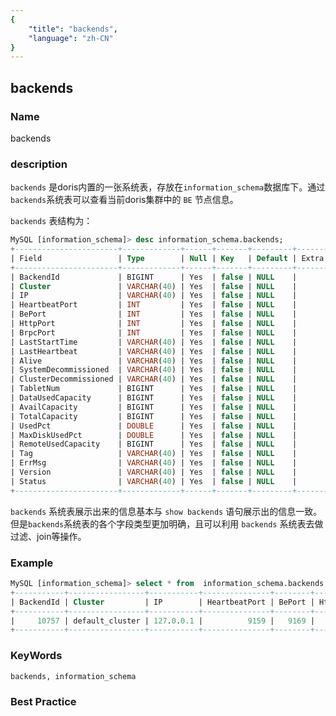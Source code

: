 ```yaml
---
{
    "title": "backends",
    "language": "zh-CN"
}
---
```


<!--
Licensed to the Apache Software Foundation (ASF) under one
or more contributor license agreements.  See the NOTICE file
distributed with this work for additional information
regarding copyright ownership.  The ASF licenses this file
to you under the Apache License, Version 2.0 (the
"License"); you may not use this file except in compliance
with the License.  You may obtain a copy of the License at

  http://www.apache.org/licenses/LICENSE-2.0

Unless required by applicable law or agreed to in writing,
software distributed under the License is distributed on an
"AS IS" BASIS, WITHOUT WARRANTIES OR CONDITIONS OF ANY
KIND, either express or implied.  See the License for the
specific language governing permissions and limitations
under the License.
-->

## backends

### Name

<version since="1.2">

backends

</version>

### description

`backends` 是doris内置的一张系统表，存放在`information_schema`数据库下。通过`backends`系统表可以查看当前doris集群中的 `BE` 节点信息。

`backends` 表结构为：
```sql
MySQL [information_schema]> desc information_schema.backends;
+-----------------------+-------------+------+-------+---------+-------+
| Field                 | Type        | Null | Key   | Default | Extra |
+-----------------------+-------------+------+-------+---------+-------+
| BackendId             | BIGINT      | Yes  | false | NULL    |       |
| Cluster               | VARCHAR(40) | Yes  | false | NULL    |       |
| IP                    | VARCHAR(40) | Yes  | false | NULL    |       |
| HeartbeatPort         | INT         | Yes  | false | NULL    |       |
| BePort                | INT         | Yes  | false | NULL    |       |
| HttpPort              | INT         | Yes  | false | NULL    |       |
| BrpcPort              | INT         | Yes  | false | NULL    |       |
| LastStartTime         | VARCHAR(40) | Yes  | false | NULL    |       |
| LastHeartbeat         | VARCHAR(40) | Yes  | false | NULL    |       |
| Alive                 | VARCHAR(40) | Yes  | false | NULL    |       |
| SystemDecommissioned  | VARCHAR(40) | Yes  | false | NULL    |       |
| ClusterDecommissioned | VARCHAR(40) | Yes  | false | NULL    |       |
| TabletNum             | BIGINT      | Yes  | false | NULL    |       |
| DataUsedCapacity      | BIGINT      | Yes  | false | NULL    |       |
| AvailCapacity         | BIGINT      | Yes  | false | NULL    |       |
| TotalCapacity         | BIGINT      | Yes  | false | NULL    |       |
| UsedPct               | DOUBLE      | Yes  | false | NULL    |       |
| MaxDiskUsedPct        | DOUBLE      | Yes  | false | NULL    |       |
| RemoteUsedCapacity    | BIGINT      | Yes  | false | NULL    |       |
| Tag                   | VARCHAR(40) | Yes  | false | NULL    |       |
| ErrMsg                | VARCHAR(40) | Yes  | false | NULL    |       |
| Version               | VARCHAR(40) | Yes  | false | NULL    |       |
| Status                | VARCHAR(40) | Yes  | false | NULL    |       |
+-----------------------+-------------+------+-------+---------+-------+
```
`backends` 系统表展示出来的信息基本与 `show backends` 语句展示出的信息一致。但是`backends`系统表的各个字段类型更加明确，且可以利用 `backends` 系统表去做过滤、join等操作。

### Example

```sql
MySQL [information_schema]> select * from  information_schema.backends;
+-----------+-----------------+-----------+---------------+--------+----------+----------+---------------------+---------------------+-------+----------------------+-----------------------+-----------+------------------+---------------+---------------+--------------------+------------------+--------------------+--------------------------+--------+-----------------------------+-------------------------------------------------------------------------------------------------------------------------------+
| BackendId | Cluster         | IP        | HeartbeatPort | BePort | HttpPort | BrpcPort | LastStartTime       | LastHeartbeat       | Alive | SystemDecommissioned | ClusterDecommissioned | TabletNum | DataUsedCapacity | AvailCapacity | TotalCapacity | UsedPct            | MaxDiskUsedPct   | RemoteUsedCapacity | Tag                      | ErrMsg | Version                     | Status                                                                                                                        |
+-----------+-----------------+-----------+---------------+--------+----------+----------+---------------------+---------------------+-------+----------------------+-----------------------+-----------+------------------+---------------+---------------+--------------------+------------------+--------------------+--------------------------+--------+-----------------------------+-------------------------------------------------------------------------------------------------------------------------------+
|     10757 | default_cluster | 127.0.0.1 |          9159 |   9169 |     8149 |     8169 | 2022-11-24 11:16:31 | 2022-11-24 12:02:57 | true  | false                | false                 |        14 |                0 |  941359747073 | 3170529116160 | 70.309064746482065 | 70.3090647465136 |                  0 | {"location" : "default"} |        | doris-0.0.0-trunk-cc9545359 | {"lastSuccessReportTabletsTime":"2022-11-24 12:02:06","lastStreamLoadTime":-1,"isQueryDisabled":false,"isLoadDisabled":false} |
+-----------+-----------------+-----------+---------------+--------+----------+----------+---------------------+---------------------+-------+----------------------+-----------------------+-----------+------------------+---------------+---------------+--------------------+------------------+--------------------+--------------------------+--------+-----------------------------+-------------------------------------------------------------------------------------------------------------------------------+
```

### KeyWords

    backends, information_schema

### Best Practice
